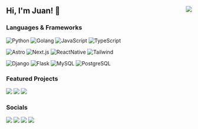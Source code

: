 <h2>
Hi, I'm Juan! 👋 
<img align="right" src="https://komarev.com/ghpvc/?username=shmugoh&style=for-the-badge&color=fe428e" />
</h2>

### **Languages & Frameworks**

![Python](https://img.shields.io/badge/-Python-000?&logo=Python&style=for-the-badge)
![Golang](https://img.shields.io/badge/-Golang-000?&logo=go&style=for-the-badge)
![JavaScript](https://img.shields.io/badge/-JavaScript-000?&logo=JavaScript&style=for-the-badge)
![TypeScript](https://img.shields.io/badge/-TypeScript-000?&logo=TypeScript&style=for-the-badge)

![Astro](https://img.shields.io/badge/-Astro-000?&logo=astro&style=for-the-badge)
![Next.js](https://img.shields.io/badge/-Next.js-000?&logo=next.js&style=for-the-badge)
![ReactNative](https://img.shields.io/badge/-React_Native-000?&logo=react&style=for-the-badge)
![Tailwind](https://img.shields.io/badge/-Tailwind-000?&logo=tailwindcss&style=for-the-badge)

![Django](https://img.shields.io/badge/-DJANGO-000?&logo=django&style=for-the-badge)
![Flask](https://img.shields.io/badge/-Flask-000?&logo=flask&style=for-the-badge)
![MySQL](https://img.shields.io/badge/-MySQL-000?&logo=mysql&style=for-the-badge)
![PostgreSQL](https://img.shields.io/badge/-PostgreSQL-000?&logo=postgresql&style=for-the-badge)

### **Featured Projects**

<a href="https://whereisthegooglecar.com"><img src="https://img.shields.io/badge/-WhereIsTheGoogleCar-f7f7f7?&logo=googlemaps&style=for-the-badge&labelColor=000" /></a>
<a href="https://github.com/shmugoh/sv-dlp"><img src="https://img.shields.io/badge/-sv--dlp-F9C200?&logo=googlestreetview&style=for-the-badge&labelColor=000" /></a>
<a href="https://github.com/shmugoh/pathman"><img src="https://img.shields.io/badge/-pathman-f7f7f7?&logo=go&style=for-the-badge&labelColor=000" /></a>


### **Socials**

<p align="left">  
  <a href="https://shmugo.co"><img src="https://img.shields.io/badge/-Website-000?&logo=Astro&style=for-the-badge&color=2e3440&labelColor=002233" /></a>
  <a href="https://twitter.com/shmugo_"><img src="https://img.shields.io/badge/twitter-%2300acee.svg?&style=for-the-badge&logo=twitter&logoColor=white" /></a>
  <a href="https://github.com/shmugoh"><img src="https://img.shields.io/badge/github-%2324292e.svg?&style=for-the-badge&logo=github&logoColor=white"></a>
  <a href="https://ko-fi.com/shmugo"><img src="https://shields.io/badge/Ko--fi-Tip%20me-blue?logo=kofi&style=for-the-badge&color=fe428e" /></a>
  <!-- <img src=https://img.shields.io/badge/linkedin-%231E77B5.svg?&style=for-the-badge&logo=linkedin&logoColor=white> -->
</p>
